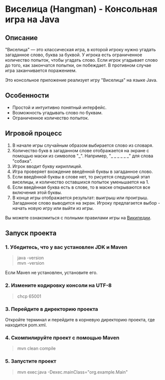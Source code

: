 # Виселица (Hangman) - Консольная игра на Java

## Описание

"Виселица" — это классическая игра, в которой игроку нужно угадать
загаданное слово, буква за буквой. У игрока есть ограниченное количество
попыток, чтобы угадать слово. Если игрок угадывает слово до того,
как закончатся попытки, он побеждает. В противном случае игра
заканчивается поражением.

Это консольное приложение реализует игру "Виселица" на языке Java.

## Особенности

- Простой и интуитивно понятный интерфейс.
- Возможность угадывать слово по буквам.
- Ограниченное количество попыток.

## Игровой процесс

1. В начале игры случайным образом выбирается слово из словаря.
2. Количество букв в загаданном слове отображается на экране с помощью маски из символов "\_". Например, "_ _ _ _ _ _" для слова "собака".
3. Игрок вводит букву кириллицей.
4. Игра проверяет вхождение введённой буквы в загаданное слово.
5. Если введённой буквы в слове нет, то рисуется следующий этап виселицы, и количество оставшихся попыток уменьшается на 1.
6. Если введённая буква есть в слове, то в маске открываются все включения этой буквы.
7. В конце игры отображается результат: выигрыш или проигрыш. Загаданное слово выводится на экран. Игроку предлагается выбор - начать новую игру или выйти из игры.

Вы можете ознакомиться с полными правилами игры на [Википедии](https://ru.wikipedia.org/wiki/%D0%92%D0%B8%D1%81%D0%B5%D0%BB%D0%B8%D1%86%D0%B0_%28%D0%B8%D0%B3%D1%80%D0%B0%29).

## Запуск проекта

### 1. Убедитесь, что у вас установлен JDK и Maven

> java -version \
> mvn -version

Если Maven не установлен, установите его.

### 2. Измените кодировку консоли на UTF-8

> chcp 65001

### 3. Перейдите в директорию проекта

Откройте терминал и перейдите в корневую директорию проекта,
где находится pom.xml.

### 4. Скомпилируйте проект с помощью Maven

> mvn clean compile

### 5. Запустите проект

> mvn exec:java -Dexec.mainClass="org.example.Main"